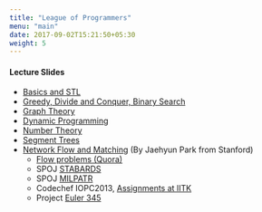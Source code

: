 ```yaml
---
title: "League of Programmers"
menu: "main"
date: 2017-09-02T15:21:50+05:30
weight: 5
---
```

#### Lecture Slides
* [Basics and STL](https://cse.iitk.ac.in/users/aca/lop13/slides/01.pdf)
* [Greedy, Divide and Conquer, Binary Search](https://cse.iitk.ac.in/users/aca/lop13/slides/02.pdf)
* [Graph Theory](https://cse.iitk.ac.in/users/aca/lop13/slides/03.pdf)
* [Dynamic Programming](https://cse.iitk.ac.in/users/aca/lop13/slides/04.pdf)
* [Number Theory](https://cse.iitk.ac.in/users/aca/lop13/slides/05.pdf)
* [Segment Trees](https://cse.iitk.ac.in/users/aca/lop13/slides/06.pdf)
* [Network Flow and Matching](https://cse.iitk.ac.in/users/aca/lop13/slides/07.pdf) (By Jaehyun Park from Stanford)
    * [Flow problems (Quora)](https://www.quora.com/Competitive-Programming/What-are-some-beginner-friendly-maxflow-programming-problems)
    * SPOJ [STABARDS](http://www.spoj.com/problems/STABARDS)
    * SPOJ [MILPATR](http://www.spoj.com/problems/MILPATR)
    * Codechef IOPC2013, [Assignments at IITK](https://www.codechef.com/problems/IOPC13M)
    * Project [Euler 345](https://projecteuler.net/problem=345) 




